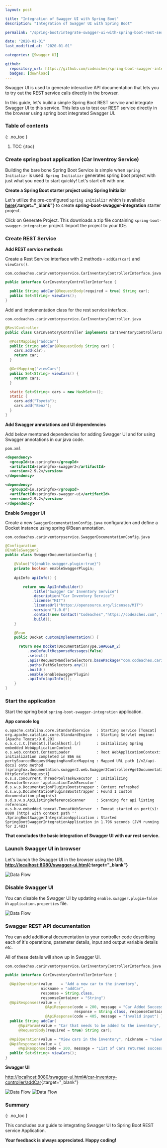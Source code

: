 ```yaml
---
layout: post

title: "Integration of Swagger UI with Spring Boot"
description: "Integration of Swagger UI with Spring Boot"

permalink: "/spring-boot/integrate-swagger-ui-with-spring-boot-rest-services"

date: "2020-01-01"
last_modified_at: "2020-01-01"

categories: [Swagger UI]

github:
  repository_url: https://github.com/codeaches/spring-boot-swagger-integration
  badges: [download]
---
```


Swagger UI is used to generate interactive API documentation that lets you to try out the REST service calls directly in the browser.

In this guide, let's build a simple Spring Boot REST service and integrate Swagger UI to this service. This lets us to test our REST service directly in the browser using spring boot integrated Swagger UI.<!-- excerpt end -->

### **Table of contents**
{: .no_toc }

1. TOC
{:toc}

### **Create spring boot application (Car Inventroy Service)**

Building the bare bone Spring Boot Service is simple when `Spring Initializr` is used. `Spring Initializr` generates spring boot project with just what you need to start quickly! Let's start off with one.

**Create a Spring Boot starter project using Spring Initializr**

Let's utilize the pre-configured `Spring Initializr` which is available **[here](https://start.spring.io/#!type=maven-project&language=java&platformVersion=2.2.2.RELEASE&packaging=jar&jvmVersion=13&groupId=com.codeaches&artifactId=spring-boot-swagger-integration&name=spring-boot-swagger-integration&description=demo%20project%20for%20spring%20boot&packageName=com.codeaches.carinventoryservice&dependencies=web){:target="_blank"}** to create **spring-boot-swagger-integration** starter project.

Click on Generate Project. This downloads a zip file containing `spring-boot-swagger-integration` project. Import the project to your IDE.

### **Create REST Service**

**Add REST service methods**

Create a Rest Service interface with 2 methods - `addCar(car)` and `viewCars()`.

`com.codeaches.carinventoryservice.CarInventoryControllerInterface.java`

```java
public interface CarInventoryControllerInterface {

  public String addCar(@RequestBody(required = true) String car);
  public Set<String> viewCars();
}
```

Add and implementation class for the rest service interface.

`com.codeaches.carinventoryservice.CarInventoryController.java`

```java
@RestController
public class CarInventoryController implements CarInventoryControllerInterface {

  @PostMapping("addCar")
  public String addCar(@RequestBody String car) {
    cars.add(car);
    return car;
  }

  @GetMapping("viewCars")
  public Set<String> viewCars() {
    return cars;
  }

  static Set<String> cars = new HashSet<>();
  static {
    cars.add("Toyota");
    cars.add("Benz");
  }
}
```

**Add Swagger annotations and UI dependencies**

Add below mentoned dependencies for adding Swagger UI and for using Swagger annotations in our java code.

`pom.xml`

```xml
<dependency>
  <groupId>io.springfox</groupId>
  <artifactId>springfox-swagger2</artifactId>
  <version>2.9.2</version>
</dependency>

<dependency>
  <groupId>io.springfox</groupId>
  <artifactId>springfox-swagger-ui</artifactId>
  <version>2.9.2</version>
</dependency>
```

**Enable Swagger UI**

Create a new `SwaggerDocumentationConfig.java` configuration  and define a Docket instance using spring @Bean annotation.

`com.codeaches.carinventoryservice.SwaggerDocumentationConfig.java`

```java
@Configuration
@EnableSwagger2
public class SwaggerDocumentationConfig {

    @Value("${enable.swagger.plugin:true}")
    private boolean enableSwaggerPlugin;
  
    ApiInfo apiInfo() {

        return new ApiInfoBuilder()
            .title("Swagger Car Inventory Service")
            .description("Car Inventory Service")
            .license("MIT")
            .licenseUrl("https://opensource.org/licenses/MIT")
            .version("1.0.0")
            .contact(new Contact("Codeaches","https://codeaches.com", "pavan@codeaches.com"))
            .build();
    }

    @Bean
    public Docket customImplementation() {

      return new Docket(DocumentationType.SWAGGER_2)
          .useDefaultResponseMessages(false)
          .select()
          .apis(RequestHandlerSelectors.basePackage("com.codeaches.carinventoryservice"))
          .paths(PathSelectors.any())
          .build()
          .enable(enableSwaggerPlugin)
          .apiInfo(apiInfo());
    }
}
```

### **Start the application**

Start the spring boot `spring-boot-swagger-integration` application. 

**App console log**

```
o.apache.catalina.core.StandardService   : Starting service [Tomcat]
org.apache.catalina.core.StandardEngine  : Starting Servlet engine: [Apache Tomcat/9.0.29]
o.a.c.c.C.[Tomcat].[localhost].[/]       : Initializing Spring embedded WebApplicationContext
o.s.web.context.ContextLoader            : Root WebApplicationContext: initialization completed in 866 ms
pertySourcedRequestMappingHandlerMapping : Mapped URL path [/v2/api-docs] onto method [springfox.documentation.swagger2.web.Swagger2Controller#getDocumentation(String, HttpServletRequest)]
o.s.s.concurrent.ThreadPoolTaskExecutor  : Initializing ExecutorService 'applicationTaskExecutor'
d.s.w.p.DocumentationPluginsBootstrapper : Context refreshed
d.s.w.p.DocumentationPluginsBootstrapper : Found 1 custom documentation plugin(s)
s.d.s.w.s.ApiListingReferenceScanner     : Scanning for api listing references
o.s.b.w.embedded.tomcat.TomcatWebServer  : Tomcat started on port(s): 8080 (http) with context path ''
.SpringBootSwaggerIntegrationApplication : Started SpringBootSwaggerIntegrationApplication in 1.796 seconds (JVM running for 2.483)
```

**That concludes the basic integration of Swagger UI with our rest service.**

### **Launch Swagger UI in browser**

Let's launch the Swagger UI in the browser using the URL **[http://localhost:8080/swagger-ui.html](http://localhost:8080/swagger-ui.html){:target="_blank"}**

![Data Flow](/assets/images/posts/swagger/swagger-ui-basic-page.png)

### **Disable Swagger UI** 

You can disable the Swagger UI by updating `enable.swagger.plugin=false` in `application.properties` file.

![Data Flow](/assets/images/posts/swagger/swagger-ui-basic-page-disabled.png)

### **Swagger REST API documentation** 

You can add additional documentation to your controller code describing each of it's operations, parameter details, input and output variable details etc.

All of these details will show up in Swagger UI.

`com.codeaches.carinventoryservice.CarInventoryControllerInterface.java`

```java
public interface CarInventoryControllerInterface {

  @ApiOperation(value    = "Add a new car to the inventory", 
                nickname = "addCar", 
                response = String.class, 
                responseContainer = "String")
  @ApiResponses(value = {
                  @ApiResponse(code = 200, message = "Car Added Successfully", 
                               response = String.class, responseContainer = "String"),
                  @ApiResponse(code = 405, message = "Invalid input") })
  public String addCar(
      @ApiParam(value = "Car that needs to be added to the inventory", required = true) 
      @RequestBody(required = true) String car);

  @ApiOperation(value = "View cars in the inventory", nickname = "viewCars", response = Set.class, responseContainer = "Set<String>")
  @ApiResponses(value = {
      @ApiResponse(code = 200, message = "List of Cars returned successfully", response = Set.class, responseContainer = "Set<String>") })
  public Set<String> viewCars();
}
```
**Swagger UI**

[http://localhost:8080/swagger-ui.html#/car-inventory-controller/addCar](http://localhost:8080/swagger-ui.html#/car-inventory-controller/addCar){:target="_blank"}

![Data Flow](/assets/images/posts/swagger/addCar_request_ui.png)
![Data Flow](/assets/images/posts/swagger/addCar_response_ui.png)

### **Summary**
{: .no_toc }

This concludes our guide to integrating Swagger UI to Spring Boot REST service Application.

**Your feedback is always appreciated. Happy coding!**
